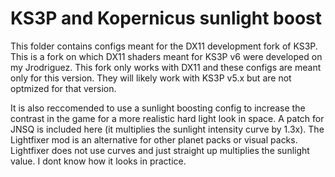 # KS3P and Kopernicus sunlight boost
This folder contains configs meant for the DX11 development fork of KS3P. This is a fork on which DX11 shaders meant for KS3P v6 were developed on my Jrodriguez. This fork only works with DX11 and these configs are meant only for this version. They will likely work with KS3P v5.x but are not optmized for that version.

It is also reccomended to use a sunlight boosting config to increase the contrast in the game for a more realistic hard light look in space. A patch for JNSQ is included here (it multiplies the sunlight intensity curve by 1.3x). The Lightfixer mod is an alternative for other planet packs or visual packs. Lightfixer does not use curves and just straight up multiplies the sunlight value. I dont know how it looks in practice.
